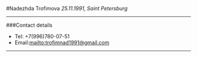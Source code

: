 #Nadezhda Trofimova
_25.11.1991, Saint Petersburg_

---

###Contact details

- Tel: +7(996)780-07-51
- Email:[mailto:trofimnad1991@gmail.com](trofimnad1991@gmail.com)

---

